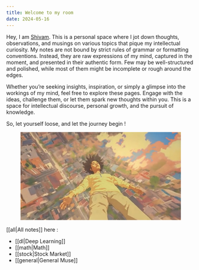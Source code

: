 ```yaml
---
title: Welcome to my room
date: 2024-05-16
---
```


Hey, I am [Shivam](https://shivammk27.github.io/). This is a personal space where I jot down thoughts, observations, and musings on various topics that pique my intellectual curiosity.
My notes are not bound by strict rules of grammar or formatting conventions. Instead, they are raw expressions of my mind, captured in the moment, and presented in their authentic form. Few may be well-structured and polished, while most of them might be incomplete or rough around the edges.

Whether you’re seeking insights, inspiration, or simply a glimpse into the workings of my mind, feel free to explore these pages. Engage with the ideas, challenge them, or let them spark new thoughts within you. This is a space for intellectual discourse, personal growth, and the pursuit of knowledge.

So, let yourself loose, and let the journey begin !

<p align="center" width="100%">
    <img width="85%" height="30%" src="assets/lucid.jpg">
</p>

[[all|All notes]] here :

- [[dl|Deep Learning]]
- [[math|Math]]
- [[stock|Stock Market]]
- [[general|General Muse]]
